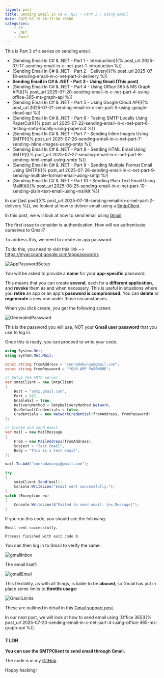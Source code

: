 ```yaml
---
layout: post
title: Sending Email In C# & .NET - Part 3 - Using Gmail
date: 2025-07-19 16:17:04 +0300
categories:
    - C#
    - .NET
    - Email
---
```


This is Part 3 of a series on sending email.

- [Sending Email in C# & .NET  - Part 1 - Introduction]({% post_url 2025-07-17-sending-email-in-c-net-part-1-introduction %})
- [Sending Email in C# & .NET - Part 2 - Delivery]({% post_url 2025-07-18-sending-email-in-c-net-part-2-delivery %})
- **Sending Email in C# & .NET - Part 3 - Using Gmail (This post)**
- [Sending Email In C# & .NET - Part 4 - Using Office 365 & MS Graph API]({% post_url 2025-07-20-sending-email-in-c-net-part-4-using-office-365-ms-graph-api %})
- [Sending Email In C# & .NET - Part 5 - Using Google Cloud API]({% post_url 2025-07-21-sending-email-in-c-net-part-5-using-google-cloud-api %})
- [Sending Email In C# & .NET - Part 6 - Testing SMTP Locally Using PaperCut]({% post_url 2025-07-22-sending-email-in-c-net-part-6-testing-smtp-locally-using-papercut %})
- [Sending Email In C# & .NET - Part 7 - Sending Inline Images Using SMTP]({% post_url 2025-07-26-sending-email-in-c-net-part-7-sending-inline-images-using-smtp %})
- [Sending Email In C# & .NET - Part 8 - Sending HTML Email Using SMTP]({% post_url 2025-07-27-sending-email-in-c-net-part-8-sending-html-email-using-smtp %})
- [Sending Email In C# & .NET - Part 9 - Sending Multiple Format Email Using SMTP]({% post_url 2025-07-28-sending-email-in-c-net-part-9-sending-multiple-format-email-using-smtp %})
- [Sending Email In C# & .NET - Part 10 - Sending Plain Text Email Using MailKit]({% post_url 2025-08-25-sending-email-in-c-net-part-10-sending-plain-text-email-using-mailkit %})

In our [last post]({% post_url 2025-07-18-sending-email-in-c-net-part-2-delivery %}), we looked at how to deliver email using a [SmtpClient](https://learn.microsoft.com/en-us/dotnet/api/system.net.mail.smtpclient?view=net-9.0).

In this post, we will look at how to send email using [Gmail](https://gmail.com).

The first issue to consider is authentication. How will we authenticate ourselves to Gmail?

To address this, we need to create an app password.

To do this, you need to visit this link ~> https://myaccount.google.com/apppasswords

![AppPasswordSetup](../images/2025/07/AppPasswordSetup.png)

You will be asked to provide a **name** for your **app-specific** password.

This means that you can create **several**, each for a **different application**, and **revoke** them as and when necessary. This is useful in situations where you **retire** an app or an app's **password is compromised**. You can **delete** or **regenerate** a new one under those circumstances.

When you click create, you get the following screen:

![GeneratedPassword](../images/2025/07/GeneratedPassword.png)

This is the password you will use, NOT your **Gmail user password** that you use to log in.

Once this is ready, you can proceed to write your code.

```c#
using System.Net;
using System.Net.Mail;

const string fromAddress = "conradakunga@gmail.com";
const string fromPassword = "YOUR APP PASSWORD";

// Setup the SMTP server
var smtpClient = new SmtpClient
{
    Host = "smtp.gmail.com",
    Port = 587,
    EnableSsl = true,
    DeliveryMethod = SmtpDeliveryMethod.Network,
    UseDefaultCredentials = false,
    Credentials = new NetworkCredential(fromAddress, fromPassword)
};

// Create and send email
var mail = new MailMessage
{
    From = new MailAddress(fromAddress),
    Subject = "Test Email",
    Body = "This is a test email",
};

mail.To.Add("conradakunga@gmail.com");

try
{
    smtpClient.Send(mail);
    Console.WriteLine("Email sent successfully.");
}
catch (Exception ex)
{
    Console.WriteLine($"Failed to send email: {ex.Message}");
}
```

If you run this code, you should see the following:

```plaintext
Email sent successfully.

Process finished with exit code 0.
```

You can then log in to Gmail to verify the same:

![gmailInbox](../images/2025/07/gmailInbox.png)

The email itself:

![gmailEmail](../images/2025/07/gmailEmail.png)

This flexibility, as with all things, is liable to be **abused**, so Gmail has put in place some limits to **throttle usage**:

![GmailLimits](../images/2025/07/GmailLimits.png)

These are outlined in detail in this [Gmail support post](https://support.google.com/a/answer/166852?sjid=14094088538818961824-EU).

In our next post, we will look at how to send email using [Office 365]({% post_url 2025-07-20-sending-email-in-c-net-part-4-using-office-365-ms-graph-api %}).

### TLDR

**You can use the SMTPClient to send email through Gmail.**

The code is in my [GitHub](https://github.com/conradakunga/BlogCode/tree/master/2025-07-19%20-%20Sending%20To%20Gmail).

Happy hacking!
